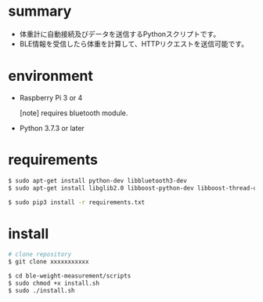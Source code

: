# summary
- 体重計に自動接続及びデータを送信するPythonスクリプトです。
- BLE情報を受信したら体重を計算して、HTTPリクエストを送信可能です。

# environment
- Raspberry Pi 3 or 4

   [note] requires bluetooth module.

- Python 3.7.3 or later

# requirements
``` bash
$ sudo apt-get install python-dev libbluetooth3-dev
$ sudo apt-get install libglib2.0 libboost-python-dev libboost-thread-dev

$ sudo pip3 install -r requirements.txt
```

# install
``` bash
# clone repository
$ git clone xxxxxxxxxxx

$ cd ble-weight-measurement/scripts
$ sudo chmod +x install.sh
$ sudo ./install.sh


```